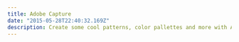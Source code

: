```yaml
---
title: Adobe Capture
date: "2015-05-28T22:40:32.169Z"
description: Create some cool patterns, color pallettes and more with Adobe Capture.
---
```

